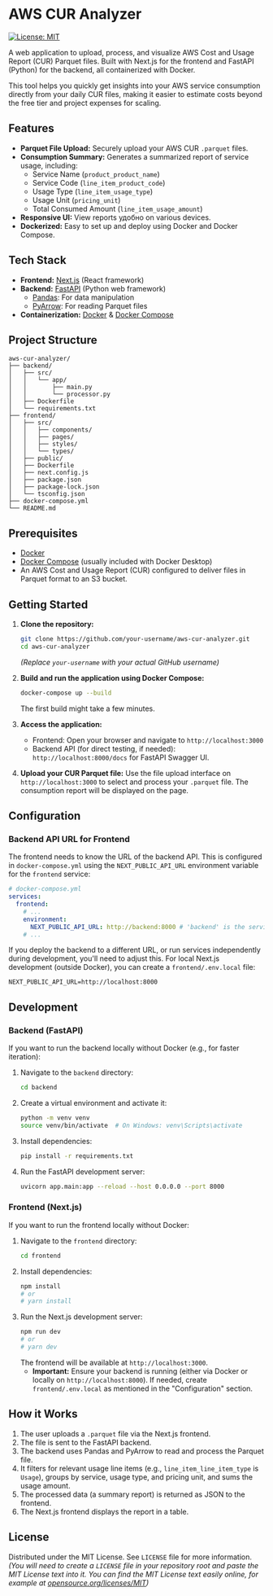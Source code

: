 # AWS CUR Analyzer

[![License: MIT](https://img.shields.io/badge/License-MIT-yellow.svg)](https://opensource.org/licenses/MIT)

A web application to upload, process, and visualize AWS Cost and Usage Report (CUR) Parquet files. Built with Next.js for the frontend and FastAPI (Python) for the backend, all containerized with Docker.

This tool helps you quickly get insights into your AWS service consumption directly from your daily CUR files, making it easier to estimate costs beyond the free tier and project expenses for scaling.

## Features

*   **Parquet File Upload:** Securely upload your AWS CUR `.parquet` files.
*   **Consumption Summary:** Generates a summarized report of service usage, including:
    *   Service Name (`product_product_name`)
    *   Service Code (`line_item_product_code`)
    *   Usage Type (`line_item_usage_type`)
    *   Usage Unit (`pricing_unit`)
    *   Total Consumed Amount (`line_item_usage_amount`)
*   **Responsive UI:** View reports удобнo on various devices.
*   **Dockerized:** Easy to set up and deploy using Docker and Docker Compose.

## Tech Stack

*   **Frontend:** [Next.js](https://nextjs.org/) (React framework)
*   **Backend:** [FastAPI](https://fastapi.tiangolo.com/) (Python web framework)
    *   [Pandas](https://pandas.pydata.org/): For data manipulation
    *   [PyArrow](https://arrow.apache.org/docs/python/): For reading Parquet files
*   **Containerization:** [Docker](https://www.docker.com/) & [Docker Compose](https://docs.docker.com/compose/)

## Project Structure
```text
aws-cur-analyzer/
├── backend/
│   ├── src/                
│   │   └── app/           
│   │       ├── main.py     
│   │       └── processor.py
│   ├── Dockerfile
│   └── requirements.txt    
├── frontend/
│   ├── src/               
│   │   ├── components/
│   │   ├── pages/
│   │   ├── styles/
│   │   └── types/
│   ├── public/             
│   ├── Dockerfile
│   ├── next.config.js     
│   ├── package.json       
│   ├── package-lock.json  
│   └── tsconfig.json      
├── docker-compose.yml
└── README.md
```
## Prerequisites

*   [Docker](https://docs.docker.com/get-docker/)
*   [Docker Compose](https://docs.docker.com/compose/install/) (usually included with Docker Desktop)
*   An AWS Cost and Usage Report (CUR) configured to deliver files in Parquet format to an S3 bucket.

## Getting Started

1.  **Clone the repository:**
    ```bash
    git clone https://github.com/your-username/aws-cur-analyzer.git
    cd aws-cur-analyzer
    ```
    *(Replace `your-username` with your actual GitHub username)*

2.  **Build and run the application using Docker Compose:**
    ```bash
    docker-compose up --build
    ```
    The first build might take a few minutes.

3.  **Access the application:**
    *   Frontend: Open your browser and navigate to `http://localhost:3000`
    *   Backend API (for direct testing, if needed): `http://localhost:8000/docs` for FastAPI Swagger UI.

4.  **Upload your CUR Parquet file:**
    Use the file upload interface on `http://localhost:3000` to select and process your `.parquet` file. The consumption report will be displayed on the page.

## Configuration

### Backend API URL for Frontend

The frontend needs to know the URL of the backend API. This is configured in `docker-compose.yml` using the `NEXT_PUBLIC_API_URL` environment variable for the `frontend` service:

```yaml
# docker-compose.yml
services:
  frontend:
    # ...
    environment:
      NEXT_PUBLIC_API_URL: http://backend:8000 # 'backend' is the service name in Docker Compose
    # ...
```
If you deploy the backend to a different URL, or run services independently during development, you'll need to adjust this. For local Next.js development (outside Docker), you can create a `frontend/.env.local` file:
```env
NEXT_PUBLIC_API_URL=http://localhost:8000
```

## Development

### Backend (FastAPI)

If you want to run the backend locally without Docker (e.g., for faster iteration):

1.  Navigate to the `backend` directory:
    ```bash
    cd backend
    ```
2.  Create a virtual environment and activate it:
    ```bash
    python -m venv venv
    source venv/bin/activate  # On Windows: venv\Scripts\activate
    ```
3.  Install dependencies:
    ```bash
    pip install -r requirements.txt
    ```
4.  Run the FastAPI development server:
    ```bash
    uvicorn app.main:app --reload --host 0.0.0.0 --port 8000
    ```

### Frontend (Next.js)

If you want to run the frontend locally without Docker:

1.  Navigate to the `frontend` directory:
    ```bash
    cd frontend
    ```
2.  Install dependencies:
    ```bash
    npm install
    # or
    # yarn install
    ```
3.  Run the Next.js development server:
    ```bash
    npm run dev
    # or
    # yarn dev
    ```
    The frontend will be available at `http://localhost:3000`.
    *   **Important:** Ensure your backend is running (either via Docker or locally on `http://localhost:8000`). If needed, create `frontend/.env.local` as mentioned in the "Configuration" section.

## How it Works

1.  The user uploads a `.parquet` file via the Next.js frontend.
2.  The file is sent to the FastAPI backend.
3.  The backend uses Pandas and PyArrow to read and process the Parquet file.
4.  It filters for relevant usage line items (e.g., `line_item_line_item_type` is `Usage`), groups by service, usage type, and pricing unit, and sums the usage amount.
5.  The processed data (a summary report) is returned as JSON to the frontend.
6.  The Next.js frontend displays the report in a table.

## License

Distributed under the MIT License. See `LICENSE` file for more information.
*(You will need to create a `LICENSE` file in your repository root and paste the MIT License text into it. You can find the MIT License text easily online, for example at [opensource.org/licenses/MIT](https://opensource.org/licenses/MIT))*
